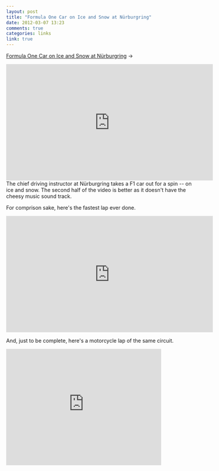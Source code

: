 ```yaml
---
layout: post
title: "Formula One Car on Ice and Snow at Nürburgring"
date: 2012-03-07 13:23
comments: true
categories: links
link: true
---
```

[Formula One Car on Ice and Snow at Nürburgring](http://www.youtube.com/watch?v=KfOEJ-HZ1-Q "Formula One Car on Ice and Snow at Nürburgring") &rarr;  
<iframe width="560" height="315" src="http://www.youtube.com/embed/KfOEJ-HZ1-Q" frameborder="0" allowfullscreen></iframe>  
The chief driving instructor at Nürburgring takes a F1 car out for a spin -- on ice and snow. The second half of the video is better as it doesn't have the cheesy music sound track. 

For comprison sake, here's the fastest lap ever done.

<iframe width="560" height="315" src="http://www.youtube.com/embed/It8mfxE8BR0" frameborder="0" allowfullscreen></iframe>

And, just to be complete, here's a motorcycle lap of the same circuit.

<iframe width="420" height="315" src="http://www.youtube.com/embed/W2KnufuYK5M" frameborder="0" allowfullscreen></iframe>

